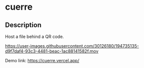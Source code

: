 # cuerre

## Description

Host a file behind a QR code.

https://user-images.githubusercontent.com/30126180/194735135-d9f7daf4-93c3-4481-beac-1ac88141582f.mov

Demo link: https://cuerre.vercel.app/
